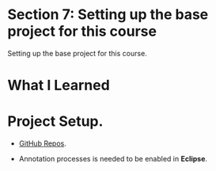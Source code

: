 # Section 7: Setting up the base project for this course 

Setting up the base project for this course.

# What I Learned

# Project Setup.

- [GitHub Repos](https://github.com/dilipsundarraj1/reactive-spring-webflux).


- Annotation processes is needed to be enabled in **Eclipse**.